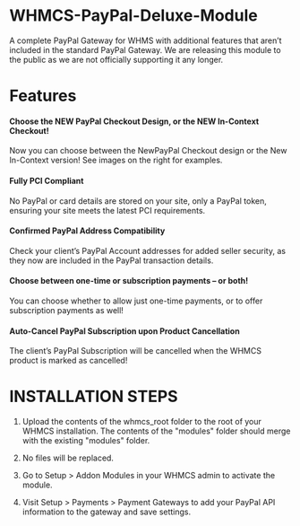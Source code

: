 # WHMCS-PayPal-Deluxe-Module
A complete PayPal Gateway for WHMS with additional features that aren’t included in the standard PayPal Gateway. We are releasing this module to the public as we are not officially supporting it any longer.


# Features

#### Choose the NEW PayPal Checkout Design, or the NEW In-Context Checkout!

Now you can choose between the NewPayPal Checkout design or the New In-Context version! See images on the right for examples.

 

#### Fully PCI Compliant

No PayPal or card details are stored on your site, only a PayPal token, ensuring your site meets the latest PCI requirements.

 
#### Confirmed PayPal Address Compatibility

Check your client’s PayPal Account addresses for added seller security, as they now are included in the PayPal transaction details.

 
#### Choose between one-time or subscription payments – or both!

You can choose whether to allow just one-time payments, or to offer subscription payments as well!

 
#### Auto-Cancel PayPal Subscription upon Product Cancellation

The client’s PayPal Subscription will be cancelled when the WHMCS product is marked as cancelled!

 

# INSTALLATION STEPS

1. Upload the contents of the whmcs_root folder to the root of your WHMCS installation. The contents of the "modules" folder should merge with the existing "modules" folder. 

2. No files will be replaced. 

3. Go to Setup > Addon Modules in your WHMCS admin to activate the module.

4. Visit Setup > Payments > Payment Gateways to add your PayPal API information to the gateway and save settings.
